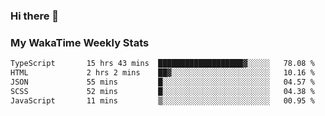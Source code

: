 ### Hi there 👋

<!--
**royschrauwen/royschrauwen** is a ✨ _special_ ✨ repository because its `README.md` (this file) appears on your GitHub profile.

Here are some ideas to get you started:

- 🔭 I’m currently working on ...
- 🌱 I’m currently learning ...
- 👯 I’m looking to collaborate on ...
- 🤔 I’m looking for help with ...
- 💬 Ask me about ...
- 📫 How to reach me: ...
- 😄 Pronouns: ...
- ⚡ Fun fact: ...
-->


### My WakaTime Weekly Stats
<!--START_SECTION:waka-->

```txt
TypeScript       15 hrs 43 mins  ███████████████████▓░░░░░   78.08 %
HTML             2 hrs 2 mins    ██▓░░░░░░░░░░░░░░░░░░░░░░   10.16 %
JSON             55 mins         █░░░░░░░░░░░░░░░░░░░░░░░░   04.57 %
SCSS             52 mins         █░░░░░░░░░░░░░░░░░░░░░░░░   04.38 %
JavaScript       11 mins         ▒░░░░░░░░░░░░░░░░░░░░░░░░   00.95 %
```

<!--END_SECTION:waka-->
